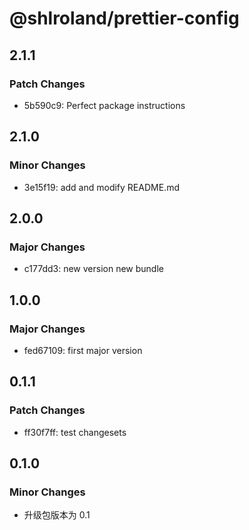# @shlroland/prettier-config

## 2.1.1

### Patch Changes

- 5b590c9: Perfect package instructions

## 2.1.0

### Minor Changes

- 3e15f19: add and modify README.md

## 2.0.0

### Major Changes

- c177dd3: new version new bundle

## 1.0.0

### Major Changes

- fed67109: first major version

## 0.1.1

### Patch Changes

- ff30f7ff: test changesets

## 0.1.0

### Minor Changes

- 升级包版本为 0.1
